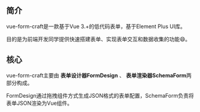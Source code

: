 ## 简介

vue-form-craft是一款基于Vue 3.+的低代码表单，基于Element Plus UI库。

目的是为前端开发同学提供快速搭建表单、实现表单交互和数据收集的功能😄。


## 核心

vue-form-craft主要由 **表单设计器FormDesign** 、 **表单渲染器SchemaForm**两部分构成。

FormDesign通过拖拽组件方式生成JSON格式的表单配置，SchemaForm负责将表单JSON渲染为Vue组件。

